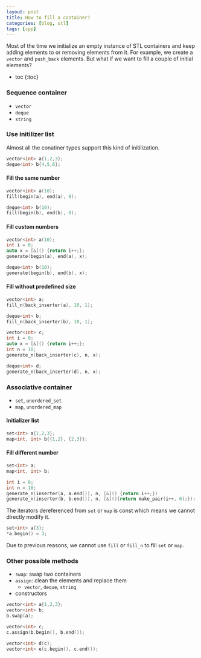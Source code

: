 ```yaml
---
layout: post
title: How to fill a container?
categories: [blog, stl]
tags: [cpp]
---
```


Most of the time we initialize an empty instance of STL containers and keep
adding elements to or removing elements from it. For example, we create a `vector` and `push_back`
elements. But what if we want to fill a couple of initial elements?

+ toc
{:toc}

### Sequence container

+ `vector`
+ `deque`
+ `string`

### Use initilizer list

Almost all the conatiner types support this kind of initilization.

```cpp
vector<int> a{1,2,3};
deque<int> b{4,5,6};
```

#### Fill the same number

```cpp
vector<int> a(10);
fill(begin(a), end(a), 0);

deque<int> b(10);
fill(begin(b), end(b), 0);
```

#### Fill custom numbers

```cpp
vector<int> a(10);
int i = 0;
auto x = [&]() {return i++;};
generate(begin(a), end(a), x);

deque<int> b(10);
generate(begin(b), end(b), x);

```

#### Fill without predefined size

```cpp
vector<int> a;
fill_n(back_inserter(a), 10, 1);

deque<int> b;
fill_n(back_inserter(b), 10, 1);

vector<int> c;
int i = 0;
auto x = [&]() {return i++;};
int n = 10;
generate_n(back_inserter(c), n, x);

deque<int> d;
generate_n(back_inserter(d), n, x);
```

### Associative container

+ `set`, `unordered_set`
+ `map`, `unordered_map`

#### Initializer list

```cpp
set<int> a{1,2,3};
map<int, int> b{{1,2}, {2,3}};
```

#### Fill different number

```cpp
set<int> a;
map<int, int> b;

int i = 0;
int n = 10;
generate_n(inserter(a, a.end()), n, [&]() {return i++;})
generate_n(inserter(b, b.end()), n, [&](){return make_pair(i++, 0);});
```

The iterators dereferenced from `set` or `map` is const which means we cannot directly modify it.

```cpp
set<int> a{3};
*a.begin() = 3;
```

Due to previous reasons, we cannot use `fill` or `fill_n` to fill `set` or `map`.

### Other possible methods

+ `swap`: swap two containers
+ `assign`: clean the elements and replace them
  + `vector`, `deque`, `string`
+ constructors

```cpp
vector<int> a{1,2,3};
vector<int> b;
b.swap(a);

vector<int> c;
c.assign(b.begin(), b.end());

vector<int> d(c);
vector<int> e(c.begin(), c.end());
```
